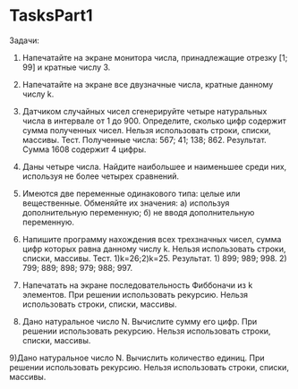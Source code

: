 # TasksPart1

Задачи:
1) Напечатайте на экране монитора числа, принадлежащие отрезку [1; 99] и кратные числу 3.

2) Напечатайте на экране все двузначные числа, кратные данному числу k.

3) Датчиком случайных чисел сгенерируйте четыре натуральных числа в интервале от 1 до 900. Определите, сколько цифр содержит сумма полученных чисел. Нельзя использовать строки, списки, массивы.
Тест. Полученные числа: 567; 41; 138; 862. 
Результат. Сумма 1608 содержит 4 цифры. 

4) Даны четыре числа. Найдите наибольшее и наименьшее среди них, используя не более четырех сравнений.

5) Имеются две переменные одинакового типа: целые или вещественные. Обменяйте их значения: а) используя дополнительную переменную; б) не вводя дополнительную переменную.

6) Напишите программу нахождения всех трехзначных чисел, сумма цифр которых равна данному числу k. Нельзя использовать строки, списки, массивы.
Тест. 1)k=26;2)k=25.
Результат. 1) 899; 989; 998. 2) 799; 889; 898; 979; 988; 997.

7) Напечатать на экране последовательность Фиббоначи из k элементов. При решении использовать рекурсию. Нельзя использовать строки, списки, массивы.

8) Дано натуральное число N. Вычислите сумму его цифр. При решении использовать рекурсию. Нельзя использовать строки, списки, массивы.

9)Дано натуральное число N. Вычислить количество единиц. При решении использовать рекурсию. Нельзя использовать строки, списки, массивы.

